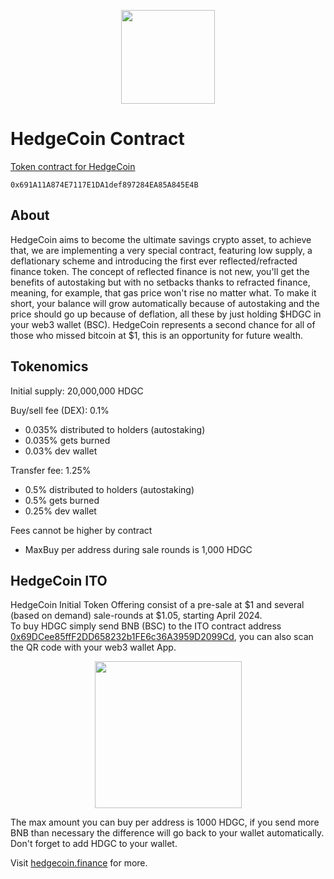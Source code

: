 <p align="center">
<img width="150" height="150" src="https://github.com/HedgeCoinCrypto/HedgeCoin-Contract/assets/156864030/061e7b9a-3d24-4b4b-ada1-be2a7e94b047)">
</p>

# HedgeCoin Contract
[Token contract for HedgeCoin](https://bscscan.com/token/0x691a11a874e7117e1da1def897284ea85a845e4b)

    0x691A11A874E7117E1DA1def897284EA85A845E4B
## About
HedgeCoin aims to become the ultimate savings crypto asset, to achieve that, we are implementing a very special contract, featuring low supply, a deflationary scheme and introducing the first ever reflected/refracted finance token. The concept of reflected finance is not new, you'll get the benefits of autostaking but with no setbacks thanks to refracted finance, meaning, for example, that gas price won't rise no matter what. To make it short, your balance will grow automatically because of autostaking and the price should go up because of deflation, all these by just holding $HDGC in your web3 wallet (BSC).
HedgeCoin represents a second chance for all of those who missed bitcoin at $1, this is an opportunity for future wealth.
## Tokenomics
Initial supply: 20,000,000 HDGC

Buy/sell fee (DEX): 0.1%  
* 0.035% distributed to holders (autostaking)
* 0.035% gets burned
* 0.03% dev wallet

Transfer fee: 1.25%  
* 0.5% distributed to holders (autostaking)  
* 0.5% gets burned  
* 0.25% dev wallet

Fees cannot be higher by contract

* MaxBuy per address during sale rounds is 1,000 HDGC
## HedgeCoin ITO
HedgeCoin Initial Token Offering consist of a pre-sale at $1 and several (based on demand) sale-rounds at $1.05, starting April 2024.  
To buy HDGC simply send BNB (BSC) to the ITO contract address [0x69DCee85ffF2DD658232b1FE6c36A3959D2099Cd](https://bscscan.com/address/0x69dcee85fff2dd658232b1fe6c36a3959d2099cd), you can also scan the QR code with your web3 wallet App.
<p align="center">
<img width="235" height="235" src="https://github.com/HedgeCoinCrypto/HedgeCoin-Contract/assets/156864030/484c5f15-a9a1-4740-8f92-c6b67176e5c9)">
</p>

The max amount you can buy per address is 1000 HDGC, if you send more BNB than necessary the difference will go back to your wallet automatically. Don't forget to add HDGC to your wallet.

Visit [hedgecoin.finance](https://hedgecoin.finance) for more.
